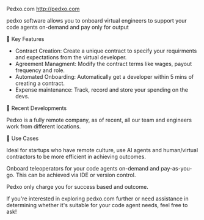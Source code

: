 Pedxo.com
 http://pedxo.com

pedxo software allows you to onboard virtual engineers to support your code agents on-demand and pay only for output

🔧 Key Features
* Contract Creation: Create a unique contract to specify your requirments and expectations from the virtual developer.
* Agreement Managment: Modify the contract terms like wages, payout frequency and role.
* Automated Onboarding: Automatically get a developer within 5 mins of creating a contract.
* Expense maintenance: Track, record and store your spending on the devs.


🚀 Recent Developments

Pedxo is a fully remote company, as of recent, all our team and engineers work from different locations.

💼 Use Cases

Ideal for startups who have remote culture, use AI agents and human/virtual contractors to be more efficient in achieving outcomes.


Onboard teleoperators for your code agents on-demand and pay-as-you-go. This can be achieved via IDE or version control. 


Pedxo only charge you for success based and outcome.

If you're interested in exploring pedxo.com further or need assistance in determining whether it's suitable for your code agent needs, feel free to ask!
